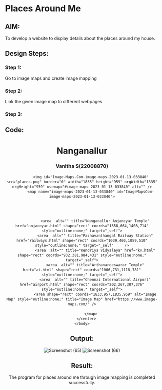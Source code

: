 # Places Around Me
## AIM:
To develop a website to display details about the places around my house.

## Design Steps:

### Step 1:
Go to image maps and create image mapping
### Step 2:
Link the given image map to different webpages
### Step 3:

## Code:

<!DOCTYPE html>
<html lang="en">
    <head>
        <title>My City</title>
    </head>
    <body>
        <h1 align="center">
            <font colour="red"><b>Nanganallur</b></font>
        </h1>
        <h3 align="center">
            <font colour="blue"><b>Vanitha S(22008870)</b></font>
        </h3>
        <center>
            
            
            
            <img id="Image-Maps-Com-image-maps-2023-01-13-033840" src="places.png" border="0" width="1835" height="959" orgWidth="1835" orgHeight="959" usemap="#image-maps-2023-01-13-033840" alt="" />
            <map name="image-maps-2023-01-13-033840" id="ImageMapsCom-image-maps-2023-01-13-033840">
                
                
                

                <area  alt="" title="Nanganallur Anjaneyar Temple" href="anjaneyar.html" shape="rect" coords="1358,664,1408,714" style="outline:none;" target="_self">
                <area  alt="" title="Pazhavanthangal Railway Station" href="railways.html" shape="rect" coords="1039,460,1089,510" style="outline:none;" target="_self"     />
                <area  alt="" title="Kendriya Vidyalaya" href="kv.html" shape="rect" coords="932,381,984,431" style="outline:none;" target="_self">
                <area  alt="" title="Arthanareeswarar Temple" href="at.html" shape="rect" coords="1066,731,1118,781" style="outline:none;" target="_self">
                <area  alt="" title="Chennai International Airport" href="airport.html" shape="rect" coords="202,267,307,376" style="outline:none;" target="_self">
                <area shape="rect" coords="1833,957,1835,959" alt="Image Map" style="outline:none;" title="Image Map" href="https://www.image-maps.com/" />
                
            </map>
        </center>
    </body>
</html>

## Output:
![Screenshot (65)](https://user-images.githubusercontent.com/119557985/213358852-56f14000-13fb-41e4-be4e-a1cd8fb494d2.png)
![Screenshot (66)](https://user-images.githubusercontent.com/119557985/213358942-e6e26a3d-aa49-49d5-bcdb-03b5462ff470.png)

## Result:
The program for places around me through image mapping is completed successfully.

